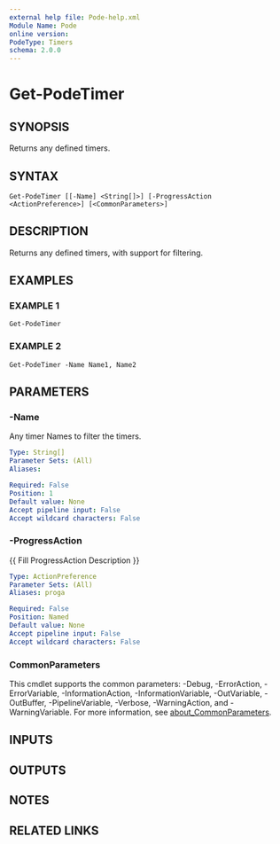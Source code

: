 ```yaml
---
external help file: Pode-help.xml
Module Name: Pode
online version:
PodeType: Timers
schema: 2.0.0
---
```


# Get-PodeTimer

## SYNOPSIS
Returns any defined timers.

## SYNTAX

```
Get-PodeTimer [[-Name] <String[]>] [-ProgressAction <ActionPreference>] [<CommonParameters>]
```

## DESCRIPTION
Returns any defined timers, with support for filtering.

## EXAMPLES

### EXAMPLE 1
```
Get-PodeTimer
```

### EXAMPLE 2
```
Get-PodeTimer -Name Name1, Name2
```

## PARAMETERS

### -Name
Any timer Names to filter the timers.

```yaml
Type: String[]
Parameter Sets: (All)
Aliases:

Required: False
Position: 1
Default value: None
Accept pipeline input: False
Accept wildcard characters: False
```

### -ProgressAction
{{ Fill ProgressAction Description }}

```yaml
Type: ActionPreference
Parameter Sets: (All)
Aliases: proga

Required: False
Position: Named
Default value: None
Accept pipeline input: False
Accept wildcard characters: False
```

### CommonParameters
This cmdlet supports the common parameters: -Debug, -ErrorAction, -ErrorVariable, -InformationAction, -InformationVariable, -OutVariable, -OutBuffer, -PipelineVariable, -Verbose, -WarningAction, and -WarningVariable. For more information, see [about_CommonParameters](http://go.microsoft.com/fwlink/?LinkID=113216).

## INPUTS

## OUTPUTS

## NOTES

## RELATED LINKS
